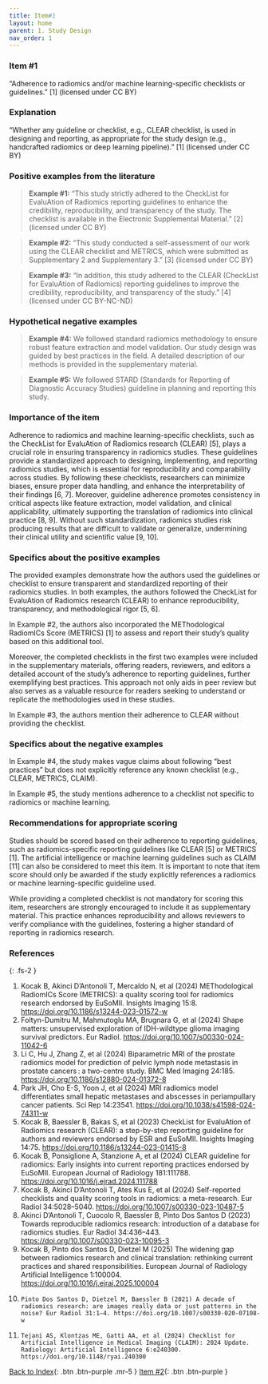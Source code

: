```yaml
---
title: Item#1
layout: home
parent: 1. Study Design
nav_order: 1
---
```



### Item #1
“Adherence to radiomics and/or machine learning-specific checklists or guidelines.” [1]  (licensed under CC BY)

### Explanation
“Whether any guideline or checklist, e.g., CLEAR checklist, is used in designing and reporting, as appropriate for the study design (e.g., handcrafted radiomics or deep learning pipeline).” [1]  (licensed under CC BY)

### Positive examples from the literature
> **Example #1:** “This study strictly adhered to the CheckList for EvaluAtion of Radiomics reporting guidelines to enhance the credibility, reproducibility, and transparency of the study. The checklist is available in the Electronic Supplemental Material.” [2] (licensed under CC BY)

> **Example #2:** “This study conducted a self-assessment of our work using the CLEAR checklist and METRICS, which were submitted as Supplementary 2 and Supplementary 3.” [3] (licensed under CC BY)

> **Example #3:** “In addition, this study adhered to the CLEAR (CheckList for EvaluAtion of Radiomics) reporting guidelines to improve the credibility, reproducibility, and transparency of the study.” [4] (licensed under CC BY-NC-ND)

### Hypothetical negative examples
> **Example #4:**  We followed standard radiomics methodology to ensure robust feature extraction and model validation. Our study design was guided by best practices in the field. A detailed description of our methods is provided in the supplementary material.

> **Example #5:** We followed STARD (Standards for Reporting of Diagnostic Accuracy Studies) guideline in planning and reporting this study.

### Importance of the item
Adherence to radiomics and machine learning-specific checklists, such as the CheckList for EvaluAtion of Radiomics research (CLEAR) [5], plays a crucial role in ensuring transparency in radiomics studies. These guidelines provide a standardized approach to designing, implementing, and reporting radiomics studies, which is essential for reproducibility and comparability across studies. By following these checklists, researchers can minimize biases, ensure proper data handling, and enhance the interpretability of their findings [6, 7]. Moreover, guideline adherence promotes consistency in critical aspects like feature extraction, model validation, and clinical applicability, ultimately supporting the translation of radiomics into clinical practice [8, 9]. Without such standardization, radiomics studies risk producing results that are difficult to validate or generalize, undermining their clinical utility and scientific value [9, 10].

### Specifics about the positive examples
The provided examples demonstrate how the authors used the guidelines or checklist to ensure transparent and standardized reporting of their radiomics studies. In both examples, the authors followed the CheckList for EvaluAtion of Radiomics research (CLEAR)  to enhance reproducibility, transparency, and methodological rigor [5, 6]. 

In Example #2, the authors also incorporated the METhodological RadiomICs Score (METRICS) [1] to assess and report their study’s quality based on this additional tool.    

Moreover, the completed checklists in the first two examples were included in the supplementary materials, offering readers, reviewers, and editors a detailed account of the study’s adherence to reporting guidelines, further exemplifying best practices. This approach not only aids in peer review but also serves as a valuable resource for readers seeking to understand or replicate the methodologies used in these studies.

In Example #3, the authors mention their adherence to CLEAR without providing the checklist.

### Specifics about the negative examples
In Example #4, the study makes vague claims about following “best practices” but does not explicitly reference any known checklist (e.g., CLEAR, METRICS, CLAIM).  

In Example #5, the study mentions adherence to a checklist not specific to radiomics or machine learning.

### Recommendations for appropriate scoring
Studies should be scored based on their adherence to reporting guidelines, such as radiomics-specific reporting guidelines like CLEAR [5]  or METRICS [1]. The artificial intelligence or machine learning guidelines such as CLAIM [11] can also be considered to meet this item. It is important to note that item score should only be awarded if the study explicitly references a radiomics or machine learning-specific guideline used.

While providing a completed checklist is not mandatory for scoring this item, researchers are strongly encouraged to include it as supplementary material. This practice enhances reproducibility and allows reviewers to verify compliance with the guidelines, fostering a higher standard of reporting in radiomics research.

### References

{: .fs-2 }

1. 	Kocak B, Akinci D’Antonoli T, Mercaldo N, et al (2024) METhodological RadiomICs Score (METRICS): a quality scoring tool for radiomics research endorsed by EuSoMII. Insights Imaging 15:8. https://doi.org/10.1186/s13244-023-01572-w
2. 	Foltyn-Dumitru M, Mahmutoglu MA, Brugnara G, et al (2024) Shape matters: unsupervised exploration of IDH-wildtype glioma imaging survival predictors. Eur Radiol. https://doi.org/10.1007/s00330-024-11042-6
3. 	Li C, Hu J, Zhang Z, et al (2024) Biparametric MRI of the prostate radiomics model for prediction of pelvic lymph node metastasis in prostate cancers : a two-centre study. BMC Med Imaging 24:185. https://doi.org/10.1186/s12880-024-01372-8
4. 	Park JH, Cho E-S, Yoon J, et al (2024) MRI radiomics model differentiates small hepatic metastases and abscesses in periampullary cancer patients. Sci Rep 14:23541. https://doi.org/10.1038/s41598-024-74311-w
5. 	Kocak B, Baessler B, Bakas S, et al (2023) CheckList for EvaluAtion of Radiomics research (CLEAR): a step-by-step reporting guideline for authors and reviewers endorsed by ESR and EuSoMII. Insights Imaging 14:75. https://doi.org/10.1186/s13244-023-01415-8
6. 	Kocak B, Ponsiglione A, Stanzione A, et al (2024) CLEAR guideline for radiomics: Early insights into current reporting practices endorsed by EuSoMII. European Journal of Radiology 181:111788. https://doi.org/10.1016/j.ejrad.2024.111788
7. 	Kocak B, Akinci D’Antonoli T, Ates Kus E, et al (2024) Self-reported checklists and quality scoring tools in radiomics: a meta-research. Eur Radiol 34:5028–5040. https://doi.org/10.1007/s00330-023-10487-5
8. 	Akinci D’Antonoli T, Cuocolo R, Baessler B, Pinto Dos Santos D (2023) Towards reproducible radiomics research: introduction of a database for radiomics studies. Eur Radiol 34:436–443. https://doi.org/10.1007/s00330-023-10095-3
9. 	Kocak B, Pinto dos Santos D, Dietzel M (2025) The widening gap between radiomics research and clinical translation: rethinking current practices and shared responsibilities. European Journal of Radiology Artificial Intelligence 1:100004. https://doi.org/10.1016/j.ejrai.2025.100004
10. 	Pinto Dos Santos D, Dietzel M, Baessler B (2021) A decade of radiomics research: are images really data or just patterns in the noise? Eur Radiol 31:1–4. https://doi.org/10.1007/s00330-020-07108-w
11. 	Tejani AS, Klontzas ME, Gatti AA, et al (2024) Checklist for Artificial Intelligence in Medical Imaging (CLAIM): 2024 Update. Radiology: Artificial Intelligence 6:e240300. https://doi.org/10.1148/ryai.240300

[Back to Index](https://radiomic.github.io/METRICS-E3/docs/METRICS%20tool.html){: .btn .btn-purple  .mr-5  }
[Item #2](https://radiomic.github.io/METRICS-E3/docs/Study%20Design%20(Item%201-3)/Item%202.html){: .btn .btn-purple   }